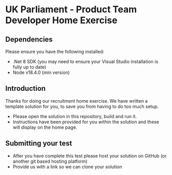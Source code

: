 # UK Parliament - Product Team Developer Home Exercise

## Dependencies
Please ensure you have the following installed:
* .Net 8 SDK (you may need to ensure your Visual Studio installation is fully up to date)
* Node v18.4.0 (min version)

## Introduction

Thanks for doing our recruitment home exercise. We have written a template solution for you, to save you from having to do too much setup.

* Please open the solution in this repository, build and run it. 
* Instructions have been provided for you within the solution and these will display on the home page.

## Submitting your test
* After you have complete this test please host your solution on GitHub (or another git based hosting platform)
* Provide us with a link so we can clone your solution